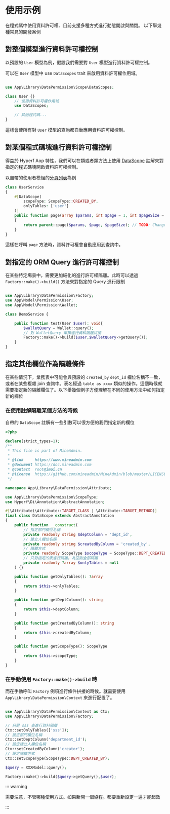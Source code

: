 # 使用示例

在程式碼中使用資料許可權、目前支援多種方式進行動態開啟與關閉。
以下舉幾種常見的開發案例

## 對整個模型進行資料許可權控制

以預設的 `User` 模型為例，假設我們需要對 `User` 模型進行資料許可權控制。

可以在 `User` 模型中 use  `DataScopes` trait 來啟用資料許可權作用域。

```php

use App\Library\DataPermission\Scope\DataScopes;

class User {}
    // 使用資料許可權作用域
    use DataScopes;

    // 其他程式碼...
}
```

這樣會使所有對 `User` 模型的查詢都自動應用資料許可權控制。

## 對某個程式碼塊進行資料許可權控制

得益於 Hyperf Aop 特性，我們可以在類或者類方法上使用 [DataScope](https://github.com/mineadmin/MineAdmin/blob/master-department/app/Library/DataPermission/Attribute/DataScope.php) 註解來對指定的程式碼塊開啟資料許可權控制。 

以自帶的使用者模組的[分頁列表](https://github.com/mineadmin/MineAdmin/blob/master-department/app/Service/Permission/UserService.php#L93~L100)為例

```php
class UserService
{
    #[DataScope(
        scopeType: ScopeType::CREATED_BY,
        onlyTables: ['user']
    )]
    public function page(array $params, int $page = 1, int $pageSize = 10): array
    {
        return parent::page($params, $page, $pageSize); // TODO: Change the autogenerated stub
    }
}
```

這樣在呼叫 `page` 方法時，資料許可權會自動應用到查詢中。


## 對指定的 ORM Query 進行許可權控制

在某些特定場景中，需要更加細化的進行許可權隔離。此時可以透過 `Factory::make()->build()` 方法來對指定的 Query 進行限制

```php

use App\Library\DataPermission\Factory;
use App\Model\Permission\User;
use App\Model\Permission\Wallet;

class DemoService {

    public function test(User $user): void{
        $walletQuery = Wallet::query();
        // 對 WalletQuery 單獨進行資料隔離拼接
        Factory::make()->build($user,$walletQuery->getQuery());
    }
}

```

## 指定其他欄位作為隔離條件

在某些情況下，業務表中可能會與預設的 `created_by` `dept_id` 欄位名稱不一致，或者在某些複雜 join 查詢中。表名經過 `table as xxxx` 類似的操作。這個時候就需要指定新的隔離欄位了。以下舉幾個例子方便理解在不同的使用方法中如何指定新的欄位


### 在使用註解隔離某個方法的時候

自帶的 `DataScope` 註解有一些引數可以很方便的我們指定新的欄位

```php
<?php

declare(strict_types=1);
/**
 * This file is part of MineAdmin.
 *
 * @link     https://www.mineadmin.com
 * @document https://doc.mineadmin.com
 * @contact  root@imoi.cn
 * @license  https://github.com/mineadmin/MineAdmin/blob/master/LICENSE
 */

namespace App\Library\DataPermission\Attribute;

use App\Library\DataPermission\ScopeType;
use Hyperf\Di\Annotation\AbstractAnnotation;

#[\Attribute(\Attribute::TARGET_CLASS | \Attribute::TARGET_METHOD)]
final class DataScope extends AbstractAnnotation
{
    public function __construct(
        // 指定部門欄位名稱
        private readonly string $deptColumn = 'dept_id',
        // 建立人欄位名稱
        private readonly string $createdByColumn = 'created_by',
        // 隔離方式
        private readonly ScopeType $scopeType = ScopeType::DEPT_CREATED_BY,
        // 只對指定的表進行隔離。為空則全部隔離
        private readonly ?array $onlyTables = null
    ) {}

    public function getOnlyTables(): ?array
    {
        return $this->onlyTables;
    }

    public function getDeptColumn(): string
    {
        return $this->deptColumn;
    }

    public function getCreatedByColumn(): string
    {
        return $this->createdByColumn;
    }

    public function getScopeType(): ScopeType
    {
        return $this->scopeType;
    }
}


```

### 在手動使用 `Factory::make()->build` 時

而在手動呼叫 `Factory` 例項進行條件拼接的時候。就需要使用 `App\Library\DataPermission\Context` 來進行配置了。

```php

use App\Library\DataPermission\Context as Ctx;
use App\Library\DataPermission\Factory;

// 只對 sss 表進行資料隔離
Ctx::setOnlyTables(['sss']);
// 設定部門欄位名稱
Ctx::setDeptColumn('department_id');
// 設定建立人欄位名稱
Ctx::setCreatedByColumn('creator');
// 設定隔離方式
Ctx::setScopeType(ScopeType::DEPT_CREATED_BY);

$query = XXXModel::query();

Factory::make()->build($query->getQuery(),$user);

```

::: warning

需要注意，不管哪種使用方式。如果新開一個協程。都要重新設定一遍才能起效

:::